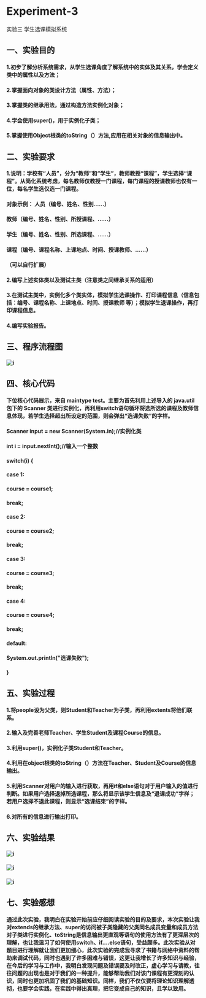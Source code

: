 # Experiment-3
实验三  学生选课模拟系统
## 一、实验目的
#### 1.初步了解分析系统需求，从学生选课角度了解系统中的实体及其关系，学会定义类中的属性以及方法；
#### 2.掌握面向对象的类设计方法（属性、方法）；
#### 3.掌握类的继承用法，通过构造方法实例化对象；
#### 4.学会使用super()，用于实例化子类；
#### 5.掌握使用Object根类的toString（）方法,应用在相关对象的信息输出中。

## 二、实验要求
#### 1.说明：学校有“人员”，分为“教师”和“学生”，教师教授“课程”，学生选择“课程”。从简化系统考虑，每名教师仅教授一门课程，每门课程的授课教师也仅有一位，每名学生选仅选一门课程。
#### 对象示例：	人员（编号、姓名、性别……）
####            教师（编号、姓名、性别、所授课程、……）
#### 		      	学生（编号、姓名、性别、所选课程、……）
#### 			      课程（编号、课程名称、上课地点、时间、授课教师、……）
#### （可以自行扩展）
#### 2.编写上述实体类以及测试主类（注意类之间继承关系的适用）
#### 3.在测试主类中，实例化多个类实体，模拟学生选课操作、打印课程信息（信息包括：编号、课程名称、上课地点、时间、授课教师 等）；模拟学生退课操作，再打印课程信息。
#### 4.编写实验报告。

## 三、程序流程图
#### ![i](https://github.com/WangFan-WFAA/Experiment-3/blob/main/E3%E6%B5%81%E7%A8%8B%E5%9B%BE.png)
## 
## 四、核心代码
#### 下位核心代码展示，来自 maintype test。主要为首先利用上述导入的 java.util 包下的 Scanner 类进行实例化，再利用switch语句循环将选所选的课程及教师信息体现，若学生选择超出所设定的范围，则会弹出“选课失败”的字样。
####  Scanner input = new Scanner(System.in);//实例化类
#### 		 int i = input.nextInt();//输入一个整数
#### 		 switch(i) {
#### 		 case 1:
#### 			 course = course1;
#### 			 break;
#### 		 case 2:
#### 			 course = course2;
#### 			 break;
#### 		 case 3:
#### 			 course = course3;
#### 			 break;
#### 		 case 4:
#### 			 course = course4;
#### 			 break;
#### 		 default:
#### 			 System.out.println("选课失败");
#### 	}
## 
## 五、实验过程
#### 1.将people设为父类，则Student和Teacher为子类，再利用extents将他们联系。
#### 2.输入及完善老师Teacher、学生Student及课程Course的信息。
#### 3.利用super()，实例化子类Student和Teacher。
#### 4.利用在object根类的toString（）方法在Teacher、Student及Course的信息输出。
#### 5.利用Scanner对用户的输入进行获取，再用if和else语句对于用户输入的值进行判断。如果用户选择退掉所选课程，那么将显示该学生信息及“退课成功”字样；若用户选择不退此课程，则显示“选课结束”的字样。
#### 6.对所有的信息进行输出打印。
##
## 六、实验结果
#### ![i](https://github.com/WangFan-WFAA/Experiment-3/blob/main/%E5%B1%8F%E5%B9%95%E6%88%AA%E5%9B%BE%202020-10-25%20132830.png)
#### ![i](https://github.com/WangFan-WFAA/Experiment-3/blob/main/%E5%B1%8F%E5%B9%95%E6%88%AA%E5%9B%BE%202020-10-25%20132921.png)
#### ![i](https://github.com/WangFan-WFAA/Experiment-3/blob/main/%E5%B1%8F%E5%B9%95%E6%88%AA%E5%9B%BE%202020-10-25%20133021.png)
##
## 七、实验感想
#### 通过此次实验，我明白在实验开始前应仔细阅读实验的目的及要求，本次实验让我对extends的继承方法、super的访问被子类隐藏的父类同名成员变量和成员方法对子类进行实例化、toString是信息输出更直观等语句的使用方法有了更深层次的理解，也让我温习了如何使用switch、if....else语句，受益颇多。此次实验从对题目进行理解就让我们更加细心，此次实验的完成我寻求了书籍与网络中资料的帮助来调试代码，同时也遇到了许多困难与错误，这更让我增长了许多知识与经验，在今后的学习与工作中，我明白发现问题及错误要及时改正，虚心学习与请教，往往问题的出现也是对于我们的一种提升，能够帮助我们对该门课程有更深刻的认识，同时也更加巩固了我们的基础知识。同样，我们不仅仅要将理论知识理解透彻，也要学会实践，在实践中得出真理，把它变成自己的知识，且学以致用。

